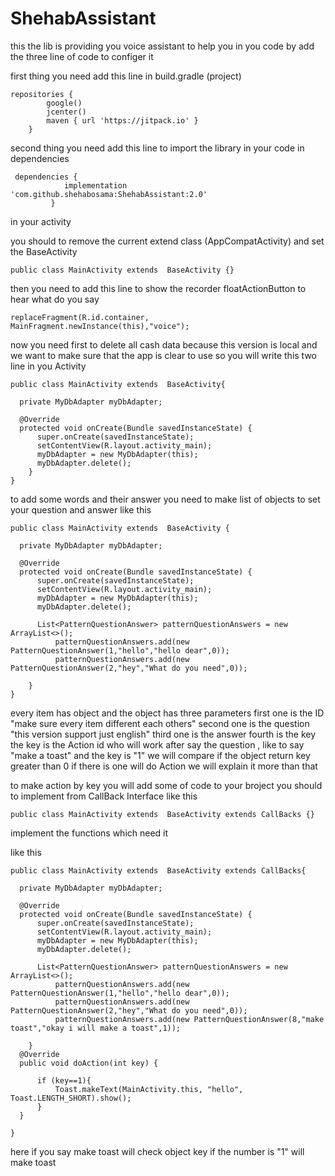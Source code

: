 # ShehabAssistant

this the lib is providing you voice assistant to help you
in you code by add the three line of code to configer it 

first thing you need add this line in build.gradle (project)
```
repositories {
        google()
        jcenter()
        maven { url 'https://jitpack.io' }
    }
```

second thing you need add this line to import the library in your code in dependencies

```
 dependencies {
	        implementation 'com.github.shehabosama:ShehabAssistant:2.0'
         }
```

  in your activity  
  
  you should to remove the current extend class (AppCompatActivity) and set the BaseActivity
  
  `public class MainActivity extends  BaseActivity {}`
  
  then you need to add this line to show the recorder floatActionButton to hear what do you say
  
  `replaceFragment(R.id.container, MainFragment.newInstance(this),"voice");`
  
  now you need first to delete all cash data because this version is local and we want to make sure that the app is clear to use
  so you will write this two line in you Activity
  
  ```
public class MainActivity extends  BaseActivity{

    private MyDbAdapter myDbAdapter;

    @Override
    protected void onCreate(Bundle savedInstanceState) {
        super.onCreate(savedInstanceState);
        setContentView(R.layout.activity_main);
        myDbAdapter = new MyDbAdapter(this);
        myDbAdapter.delete();
      }
}
```
to add some words and their answer you need to make list of objects to set your question and answer
like this

  ```
public class MainActivity extends  BaseActivity {

    private MyDbAdapter myDbAdapter;

    @Override
    protected void onCreate(Bundle savedInstanceState) {
        super.onCreate(savedInstanceState);
        setContentView(R.layout.activity_main);
        myDbAdapter = new MyDbAdapter(this);
        myDbAdapter.delete();
	
	    List<PatternQuestionAnswer> patternQuestionAnswers = new ArrayList<>();
            patternQuestionAnswers.add(new PatternQuestionAnswer(1,"hello","hello dear",0));
            patternQuestionAnswers.add(new PatternQuestionAnswer(2,"hey","What do you need",0));
           
      }
}
```
  every item has object and the object has three parameters
  first one is the ID  "make sure every item different each others"
  second one is the question "this version support just english"
  third one is the answer 
  fourth is the key the key is the Action id who will work after say the question , like to say "make a toast" and the key is "1"
  we will compare if the object return key greater than 0 if there is one will do Action we will explain it more than that
  
  to make action by key you will add some of code to your broject you should to implement from CallBack Interface like this 
  
   `public class MainActivity extends  BaseActivity extends CallBacks {}`
  
  implement the functions which need it 
  
  like this
  
  ```
public class MainActivity extends  BaseActivity extends CallBacks{

    private MyDbAdapter myDbAdapter;

    @Override
    protected void onCreate(Bundle savedInstanceState) {
        super.onCreate(savedInstanceState);
        setContentView(R.layout.activity_main);
        myDbAdapter = new MyDbAdapter(this);
        myDbAdapter.delete();
	
	    List<PatternQuestionAnswer> patternQuestionAnswers = new ArrayList<>();
            patternQuestionAnswers.add(new PatternQuestionAnswer(1,"hello","hello dear",0));
            patternQuestionAnswers.add(new PatternQuestionAnswer(2,"hey","What do you need",0));
            patternQuestionAnswers.add(new PatternQuestionAnswer(8,"make toast","okay i will make a toast",1));

      }
    @Override
    public void doAction(int key) {
       
        if (key==1){
            Toast.makeText(MainActivity.this, "hello", Toast.LENGTH_SHORT).show();
        }
    }
    
}
```
here if you say make toast will check object key if the number is "1" will make toast
